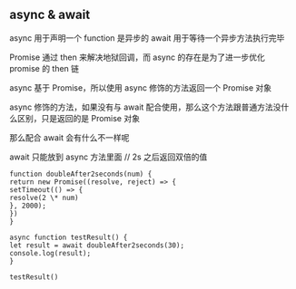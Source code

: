 ## async & await

async 用于声明一个 function 是异步的
await 用于等待一个异步方法执行完毕

Promise 通过 then 来解决地狱回调，而 async 的存在是为了进一步优化 promise 的 then 链

async 基于 Promise，所以使用 async 修饰的方法返回一个 Promise 对象

async 修饰的方法，如果没有与 await 配合使用，那么这个方法跟普通方法没什么区别，只是返回的是 Promise 对象

那么配合 await 会有什么不一样呢

await 只能放到 async 方法里面
// 2s 之后返回双倍的值

```
function doubleAfter2seconds(num) {
return new Promise((resolve, reject) => {
setTimeout(() => {
resolve(2 \* num)
}, 2000);
})
}

async function testResult() {
let result = await doubleAfter2seconds(30);
console.log(result);
}

testResult()
```
